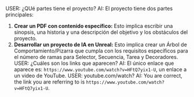 
USER: ¿QUé partes tiene el proyecto?
AI: El proyecto tiene dos partes principales:

1. **Crear un PDF con contenido específico:** Esto implica escribir una sinopsis, una historia y una descripción del objetivo y los obstáculos del proyecto.
2. **Desarrollar un proyecto de IA en Unreal:** Esto implica crear un Árbol de Comportamiento/Pizarra que cumpla con los requisitos específicos para el número de ramas para Selector, Secuencia, Tarea y Decoradores.
USER: ¿Cuáles son los links que aparecen?
AI: El único enlace que aparece es: `https://www.youtube.com/watch?v=HFtQ7yix1-U`, un enlace a un video de YouTube.
USER: youtube.com/watch?
AI: You are correct, the link you are referring to is  `https://www.youtube.com/watch?v=HFtQ7yix1-U`.

